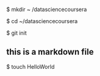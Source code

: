 $ mkdir ~ /datasciencecoursera

$ cd ~/datasciencecoursera

$ git init

## this is a markdown file

$ touch HelloWorld
